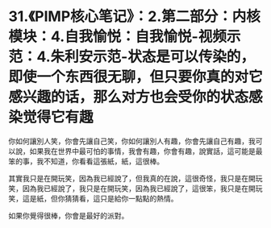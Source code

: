 # 31.《PIMP核心笔记》：2.第二部分：内核模块：4.自我愉悦：自我愉悦-视频示范：4.朱利安示范-状态是可以传染的，即使一个东西很无聊，但只要你真的对它感兴趣的话，那么对方也会受你的状态感染觉得它有趣

你如何讓別人笑，你會先讓自己笑，你如何讓別人有趣，你會先讓自己有趣，我可以說，如果我在世界中最可怕的事情，我會有趣，你會有趣，說實話，這可能是最笨的事，我不知道，你看看這張紙，紙，這很棒。

其實我只是在開玩笑，因為我已經說了，但我真的在說，這很奇怪，我只是在開玩笑，因為我已經說了，我只是在開玩笑，因為我已經說了，這很笨，我只是在開玩笑，這是紙，但你猜猜看，這只是給你一點點的熱情。

如果你覺得很棒，你會是最好的派對。